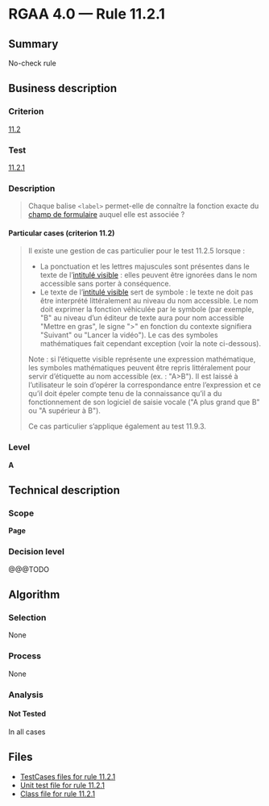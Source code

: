 # RGAA 4.0 — Rule 11.2.1

## Summary

No-check rule

## Business description

### Criterion

[11.2](https://www.numerique.gouv.fr/publications/rgaa-accessibilite/methode/criteres/#crit-11-2)

### Test

[11.2.1](https://www.numerique.gouv.fr/publications/rgaa-accessibilite/methode/criteres/#test-11-2-1)

### Description

> Chaque balise `<label>` permet-elle de connaître la fonction exacte du [champ de formulaire](https://www.numerique.gouv.fr/publications/rgaa-accessibilite/methode/glossaire/#champ-de-saisie-de-formulaire) auquel elle est associée ?

#### Particular cases (criterion 11.2)

> Il existe une gestion de cas particulier pour le test 11.2.5 lorsque :
> 
> * La ponctuation et les lettres majuscules sont présentes dans le texte de l’[intitulé visible](https://www.numerique.gouv.fr/publications/rgaa-accessibilite/methode/glossaire/#intitule-visible) : elles peuvent être ignorées dans le nom accessible sans porter à conséquence.
> * Le texte de l’[intitulé visible](https://www.numerique.gouv.fr/publications/rgaa-accessibilite/methode/glossaire/#intitule-visible) sert de symbole : le texte ne doit pas être interprété littéralement au niveau du nom accessible. Le nom doit exprimer la fonction véhiculée par le symbole (par exemple, "B" au niveau d’un éditeur de texte aura pour nom accessible "Mettre en gras", le signe ">" en fonction du contexte signifiera "Suivant" ou "Lancer la vidéo"). Le cas des symboles mathématiques fait cependant exception (voir la note ci-dessous).
> 
> Note : si l’étiquette visible représente une expression mathématique, les symboles mathématiques peuvent être repris littéralement pour servir d’étiquette au nom accessible (ex. : "A>B"). Il est laissé à l’utilisateur le soin d’opérer la correspondance entre l’expression et ce qu’il doit épeler compte tenu de la connaissance qu’il a du fonctionnement de son logiciel de saisie vocale ("A plus grand que B" ou "A supérieur à B").
> 
> Ce cas particulier s’applique également au test 11.9.3.

### Level

**A**


## Technical description

### Scope

**Page**

### Decision level

@@@TODO


## Algorithm

### Selection

None

### Process

None

### Analysis

#### Not Tested

In all cases


## Files

- [TestCases files for rule 11.2.1](https://gitlab.com/asqatasun/Asqatasun/-/tree/v5/rules/rules-rgaa4.0/src/test/resources/testcases/rgaa40/Rgaa40Rule110201/)
- [Unit test file for rule 11.2.1](https://gitlab.com/asqatasun/Asqatasun/-/blob/v5/rules/rules-rgaa4.0/src/test/java/org/asqatasun/rules/rgaa40/Rgaa40Rule110201Test.java)
- [Class file for rule 11.2.1](https://gitlab.com/asqatasun/Asqatasun/-/blob/v5/rules/rules-rgaa4.0/src/main/java/org/asqatasun/rules/rgaa40/Rgaa40Rule110201.java)


